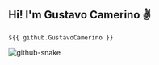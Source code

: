Hi! I'm Gustavo Camerino ✌️
---

    ${{ github.GustavoCamerino }}
<picture>
  <source media="(prefers-color-scheme: dark)" srcset="github-snake-dark.svg" />

  <img alt="github-snake" src="github-snake.svg" />
</picture>
